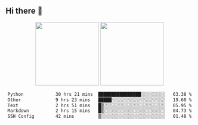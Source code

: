 ## Hi there 👋
<div align="center">
<span>  </span>
<img height="170px" src="https://github-readme-stats.vercel.app/api?username=LZvoid&show_icons=true&count_private==true&v=3" /><span>        </span><img height="170px" src="https://github-readme-stats.vercel.app/api/top-langs/?username=LZvoid&layout=compact&langs_count=8&v=3" />
<span>  </span>
</div>
<div align="center">

<!--START_SECTION:waka-->

```txt
Python            30 hrs 21 mins  ████████████████░░░░░░░░░   63.38 %
Other             9 hrs 23 mins   █████░░░░░░░░░░░░░░░░░░░░   19.60 %
Text              2 hrs 51 mins   █▒░░░░░░░░░░░░░░░░░░░░░░░   05.95 %
Markdown          2 hrs 15 mins   █▒░░░░░░░░░░░░░░░░░░░░░░░   04.73 %
SSH Config        42 mins         ▒░░░░░░░░░░░░░░░░░░░░░░░░   01.48 %
```

<!--END_SECTION:waka-->
</div>
